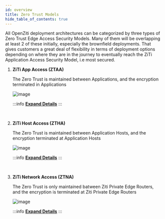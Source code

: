 ```yaml
---
id: overview
title: Zero Trust Models
hide_table_of_contents: true
---
```


All OpenZiti deployment architectures can be categorized by three types of Zero Trust Edge Access Security Models. Many of them will be overlapping at least 2 of these initially, especially the brownfield deployments.  That gives customers a great deal of flexibility in terms of deployment options depending on where they are in the journey to eventually reach the ZiTi Application Access Security Model, i.e most secured.

1. **ZiTi App Access (ZTAA)**

    The Zero Trust is maintained between Applications, and the encryption terminated in Applications

    ![image](/img/deployment-architecture/ZTAA.v2.png)

    :::info [**Expand Details**](./ztaa)
    :::

    &nbsp;

1. **ZiTi Host Access (ZTHA)**

    The Zero Trust is maintained between Application Hosts, and the encryption terminated at Application Hosts
    &nbsp;

    ![image](/img/deployment-architecture/ZTHA.v2.png)

    :::info [**Expand Details**](./ztha)
    :::

    &nbsp;

1. **ZiTi Network Access (ZTNA)**

    The Zero Trust is only maintained batween Ziti Private Edge Routers, and the encryption is terminated at Ziti Private Edge Routers
    &nbsp;

    ![image](/img/deployment-architecture/ZTNA.v2.png)

    :::info [**Expand Details**](./ztna)
    :::
